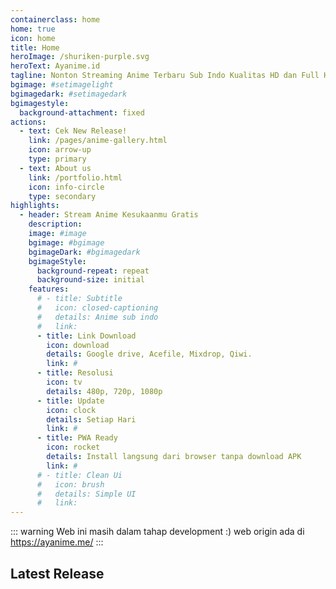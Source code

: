 ```yaml
---
containerclass: home
home: true
icon: home
title: Home
heroImage: /shuriken-purple.svg
heroText: Ayanime.id
tagline: Nonton Streaming Anime Terbaru Sub Indo Kualitas HD dan Full HD
bgimage: #setimagelight
bgimagedark: #setimagedark
bgimagestyle:
  background-attachment: fixed
actions:
  - text: Cek New Release!
    link: /pages/anime-gallery.html
    icon: arrow-up
    type: primary
  - text: About us
    link: /portfolio.html
    icon: info-circle
    type: secondary
highlights:
  - header: Stream Anime Kesukaanmu Gratis
    description:
    image: #image
    bgimage: #bgimage
    bgimageDark: #bgimagedark
    bgimageStyle:
      background-repeat: repeat
      background-size: initial
    features:
      # - title: Subtitle
      #   icon: closed-captioning
      #   details: Anime sub indo
      #   link: 
      - title: Link Download
        icon: download
        details: Google drive, Acefile, Mixdrop, Qiwi.
        link: #
      - title: Resolusi
        icon: tv
        details: 480p, 720p, 1080p
      - title: Update
        icon: clock
        details: Setiap Hari
        link: #
      - title: PWA Ready
        icon: rocket
        details: Install langsung dari browser tanpa download APK
        link: #
      # - title: Clean Ui
      #   icon: brush
      #   details: Simple UI
      #   link:
---
```


::: warning
Web ini masih dalam tahap development :) web origin ada di https://ayanime.me/
:::

## Latest Release

<AnimeGallery />